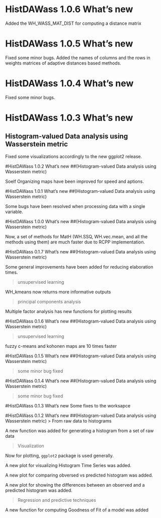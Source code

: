 <!-- README.md is generated from README.Rmd. Please edit that file -->

# HistDAWass 1.0.6 What’s new

Added the WH_WASS_MAT_DIST for computing a distance matrix

# HistDAWass 1.0.5 What’s new

Fixed some minor bugs. Added the names of columns and the rows in
weights matrices of adaptive distances based methods.

# HistDAWass 1.0.4 What’s new

Fixed some minor bugs.

# HistDAWass 1.0.3 What’s new

## Histogram-valued Data analysis using Wasserstein metric

Fixed some visualizations accordingly to the new ggplot2 release.

\#HistDAWass 1.0.2 What’s new \#\#(Histogram-valued Data analysis using
Wasserstein metric)

Soelf Organizing maps have been improved for speed and aptions.

\#HistDAWass 1.0.1 What’s new \#\#(Histogram-valued Data analysis using
Wasserstein metric)

Some bugs have been resolved when processing data with a single
variable.

\#HistDAWass 1.0.0 What’s new \#\#(Histogram-valued Data analysis using
Wasserstein metric)

Now, a set of methods for MatH (WH.SSQ, WH.vec.mean, and all the methods
using them) are much faster due to RCPP implementation.

\#HistDAWass 0.1.7 What’s new \#\#(Histogram-valued Data analysis using
Wasserstein metric)

Some general improvements have been added for reducing elaboration
times.

> unsupervised learning

WH_kmeans now returns more informative outputs

> principal components analysis

Multiple factor analysis has new functions for plotting results

\#HistDAWass 0.1.6 What’s new \#\#(Histogram-valued Data analysis using
Wasserstein metric)

> unsupervised learning

fuzzy c-means and kohonen maps are 10 times faster

\#HistDAWass 0.1.5 What’s new \#\#(Histogram-valued Data analysis using
Wasserstein metric)

> some minor bug fixed

\#HistDAWass 0.1.4 What’s new \#\#(Histogram-valued Data analysis using
Wasserstein metric)

> some minor bug fixed

\#HistDAWass 0.1.3 What’s new Some fixes to the worksapce

\#HistDAWass 0.1.2 What’s new \#\#(Histogram-valued Data analysis using
Wasserstein metric) \> From raw data to histograms

A new function was added for generating a histogram from a set of raw
data

> Visualization

Now for plotting, `ggplot2` package is used generally.

A new plot for visualizing Histogram Time Series was added.

A new plot for comparing obversed vs predicted histogram was added.

A new plot for showing the differences between an observed and a
predicted histogram was added.

> Regression and predictive techniques

A new function for computing Goodness of Fit of a model was added
